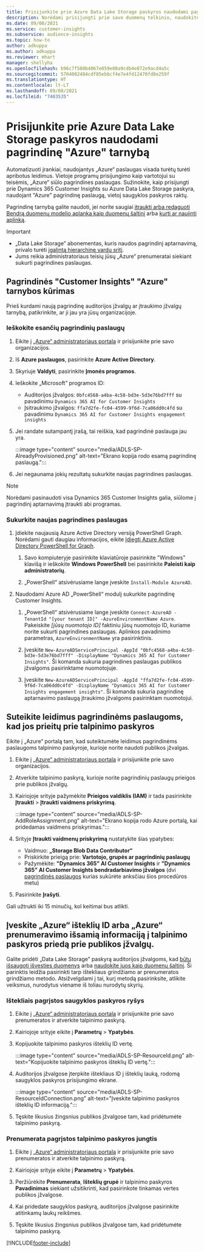 ```yaml
---
title: Prisijunkite prie Azure Data Lake Storage paskyros naudodami pagrindinę tarnybą
description: Norėdami prisijungti prie savo duomenų telkinio, naudokite pagrindinę "Azure" tarnybą.
ms.date: 09/08/2021
ms.service: customer-insights
ms.subservice: audience-insights
ms.topic: how-to
author: adkuppa
ms.author: adkuppa
ms.reviewer: mhart
manager: shellyha
ms.openlocfilehash: b96c7f580b4067e059e00a9cdb4e872e9acd4a5c
ms.sourcegitcommit: 5704002484cdf85ebbcf4e7e4fd12470fd8e259f
ms.translationtype: HT
ms.contentlocale: lt-LT
ms.lasthandoff: 09/08/2021
ms.locfileid: "7483535"
---
```

# <a name="connect-to-an-azure-data-lake-storage-account-by-using-an-azure-service-principal"></a>Prisijunkite prie Azure Data Lake Storage paskyros naudodami pagrindinę "Azure" tarnybą

Automatizuoti įrankiai, naudojantys „Azure“ paslaugas visada turėtų turėti apribotus leidimus. Vietoje programų prisijungimo kaip vartotojui su teisėmis, „Azure“ siūlo pagrindines paslaugas. Sužinokite, kaip prisijungti prie Dynamics 365 Customer Insights su Azure Data Lake Storage paskyra, naudojant "Azure" pagrindinę paslaugą, vietoj saugyklos paskyros raktų. 

Pagrindinę tarnybą galite naudoti, jei norite saugiai [įtraukti arba redaguoti Bendrą duomenų modelio aplanką kaip duomenų šaltinį](connect-common-data-model.md) arba [kurti ar naujinti aplinką](get-started-paid.md).

> [!IMPORTANT]
> - „Data Lake Storage” abonementas, kuris naudos pagrindinį aptarnavimą, privalo turėti [įgalintą hierarchinę vardų sritį](/azure/storage/blobs/data-lake-storage-namespace).
> - Jums reikia administratoriaus teisių jūsų „Azure“ prenumeratai siekiant sukurti pagrindines paslaugas.

## <a name="create-an-azure-service-principal-for-customer-insights"></a>Pagrindinės "Customer Insights" "Azure" tarnybos kūrimas

Prieš kurdami naują pagrindinę auditorijos įžvalgų ar įtraukimo įžvalgų tarnybą, patikrinkite, ar ji jau yra jūsų organizacijoje.

### <a name="look-for-an-existing-service-principal"></a>Ieškokite esančių pagrindinių paslaugų

1. Eikite į [„Azure“ administratoriaus portalą](https://portal.azure.com) ir prisijunkite prie savo organizacijos.

2. Iš **Azure paslaugos**, pasirinkite **Azure Active Directory**.

3. Skyriuje **Valdyti**, pasirinkite **Įmonės programos**.

4. Ieškokite „Microsoft” programos ID:
   - Auditorijos įžvalgos: `0bfc4568-a4ba-4c58-bd3e-5d3e76bd7fff` su pavadinimu `Dynamics 365 AI for Customer Insights`
   - Įsitraukimo įžvalgos: `ffa7d2fe-fc04-4599-9f6d-7ca06dd0c4fd` su pavadinimu `Dynamics 365 AI for Customer Insights engagement insights`

5. Jei randate sutampantį įrašą, tai reiškia, kad pagrindinė paslauga jau yra. 
   
   :::image type="content" source="media/ADLS-SP-AlreadyProvisioned.png" alt-text="Ekrano kopija rodo esamą pagrindinę paslaugą.":::
   
6. Jei negaunama jokių rezultatų sukurkite naujas pagrindines paslaugas.

>[!NOTE]
>Norėdami pasinaudoti visa Dynamics 365 Customer Insights galia, siūlome į pagrindinį aptarnavimą įtraukti abi programas.

### <a name="create-a-new-service-principal"></a>Sukurkite naujas pagrindines paslaugas

1. Įdiekite naujausią Azure Active Directory versiją PowerShell Graph. Norėdami gauti daugiau informacijos, eikite [Įdiegti Azure Active Directory PowerShell for Graph](/powershell/azure/active-directory/install-adv2).

   1. Savo kompiuteryje pasirinkite klaviatūroje pasirinkite "Windows" klavišą ir ieškokite **Windows PowerShell** bei pasirinkite **Paleisti kaip administratorių**.
   
   1. „PowerShell“ atsivėrusiame lange įveskite `Install-Module AzureAD`.

2. Naudodami Azure AD „PowerShell“ modulį sukurkite pagrindinę Customer Insights.

   1. „PowerShell“ atsivėrusiame lange įveskite `Connect-AzureAD -TenantId "[your tenant ID]" -AzureEnvironmentName Azure`. Pakeiskite *[jūsų nuomotojo ID]* faktiniu jūsų nuomotojo ID, kuriame norite sukurti pagrindines paslaugas. Aplinkos pavadinimo parametras, `AzureEnvironmentName` yra pasirinktinis.
  
   1. Įveskite `New-AzureADServicePrincipal -AppId "0bfc4568-a4ba-4c58-bd3e-5d3e76bd7fff" -DisplayName "Dynamics 365 AI for Customer Insights"`. Ši komanda sukuria pagrindines paslaugas publikos įžvalgoms pasirinktame nuomotojuje. 

   1. Įveskite `New-AzureADServicePrincipal -AppId "ffa7d2fe-fc04-4599-9f6d-7ca06dd0c4fd" -DisplayName "Dynamics 365 AI for Customer Insights engagement insights"`. Ši komanda sukuria pagrindinę aptarnavimo paslaugą įtraukimo įžvalgoms pasirinktam nuomotojui.

## <a name="grant-permissions-to-the-service-principal-to-access-the-storage-account"></a>Suteikite leidimus pagrindinėms paslaugoms, kad jos prieitų prie talpinimo paskyros

Eikite į „Azure“ portalą tam, kad suteiktumėte leidimus pagrindinėms paslaugoms talpinimo paskyroje, kurioje norite naudoti publikos įžvalgas.

1. Eikite į [„Azure“ administratoriaus portalą](https://portal.azure.com) ir prisijunkite prie savo organizacijos.

1. Atverkite talpinimo paskyrą, kurioje norite pagrindinių paslaugų prieigos prie publikos įžvalgų.

1. Kairiojoje srityje pažymėkite **Prieigos valdiklis (IAM)** ir tada pasirinkite **Įtraukti** > **Įtraukti vaidmens priskyrimą**.

   :::image type="content" source="media/ADLS-SP-AddRoleAssignment.png" alt-text="Ekrano kopija rodo Azure portalą, kai pridedamas vaidmens priskyrimas.":::

1. Srityje **Įtraukti vaidmenų priskyrimą** nustatykite šias ypatybes:
   - Vaidmuo: **„Storage Blob Data Contributor“**
   - Priskirkite prieigą prie: **Vartotojo, grupės ar pagrindinių paslaugų**
   - Pažymėkite: **"Dynamics 365" AI Customer Insights** ir **"Dynamics 365" AI Customer Insights bendradarbiavimo įžvalgos** (dvi [pagrindinės paslaugos](#create-a-new-service-principal) kurias sukūrėte anksčiau šios procedūros metu)

1.  Pasirinkite **Įrašyti**.

Gali užtrukti iki 15 minučių, kol keitimai bus atlikti.

## <a name="enter-the-azure-resource-id-or-the-azure-subscription-details-in-the-storage-account-attachment-to-audience-insights"></a>Įveskite „Azure“ išteklių ID arba „Azure“ prenumeravimo išsamią informaciją į talpinimo paskyros priedą prie publikos įžvalgų.

Galite pridėti „Data Lake Storage” paskyrą auditorijos įžvalgoms, kad [būtų išsaugoti išvesties duomenys](manage-environments.md) arba [naudokite juos kaip duomenų šaltinį](connect-common-data-service-lake.md). Ši parinktis leidžia pasirinkti tarp ištekliaus grindžiamo ar prenumeratos grindžiamo metodo. Atsižvelgdami į tai, kurį metodą pasirinksite, atlikite veiksmus, nurodytus viename iš toliau nurodytų skyrių.

### <a name="resource-based-storage-account-connection"></a>Ištekliais pagrįstos saugyklos paskyros ryšys

1. Eikite į [„Azure“ administratoriaus portalą](https://portal.azure.com) ir prisijunkite prie savo prenumeratos ir atverkite talpinimo paskyrą.

1. Kairiojoje srityje eikite į **Parametrų** > **Ypatybės**.

1. Kopijuokite talpinimo paskyros išteklių ID vertę.

   :::image type="content" source="media/ADLS-SP-ResourceId.png" alt-text="Kopijuokite talpinimo paskyros išteklių ID vertę.":::

1. Auditorijos įžvalgose įterpkite ištekliaus ID į išteklių lauką, rodomą saugyklos paskyros prisijungimo ekrane.

   :::image type="content" source="media/ADLS-SP-ResourceIdConnection.png" alt-text="Įveskite talpinimo paskyros išteklių ID informaciją.":::   

1. Tęskite likusius žingsnius publikos įžvalgose tam, kad pridėtumėte talpinimo paskyrą.

### <a name="subscription-based-storage-account-connection"></a>Prenumerata pagrįstos talpinimo paskyros jungtis

1. Eikite į [„Azure“ administratoriaus portalą](https://portal.azure.com) ir prisijunkite prie savo prenumeratos ir atverkite talpinimo paskyrą.

1. Kairiojoje srityje eikite į **Parametrų** > **Ypatybės**.

1. Peržiūrėkite **Prenumerata**, **Išteklių grupė** ir talpinimo paskyros **Pavadinimas** siekiant užsitikrinti, kad pasirinkote tinkamas vertes publikos įžvalgose.

1. Kai pridedate saugyklos paskyrą, auditorijos įžvalgose pasirinkite atitinkamų laukų reikšmes.

1. Tęskite likusius žingsnius publikos įžvalgose tam, kad pridėtumėte talpinimo paskyrą.


[!INCLUDE[footer-include](../includes/footer-banner.md)]
